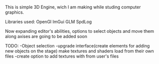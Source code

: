 
This is simple 3D Engine, wich I am making while studing computer graphics. 


Libraries used:
OpenGl
ImGui
GLM
SpdLog

Now expanding editor's abilities, options to select objects and move them along axises are going to be added soon 

TODO:
-Object selection 
-upgrade interface(create elements for adding new objects on the stage)
make textures and shaders load from their own files 
-create option to add textures with from user's files 



